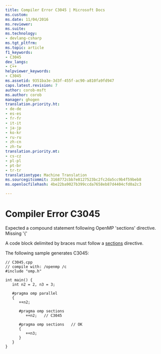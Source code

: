 ```yaml
---
title: Compiler Error C3045 | Microsoft Docs
ms.custom: 
ms.date: 11/04/2016
ms.reviewer: 
ms.suite: 
ms.technology:
- devlang-csharp
ms.tgt_pltfrm: 
ms.topic: article
f1_keywords:
- C3045
dev_langs:
- C++
helpviewer_keywords:
- C3045
ms.assetid: 9351ba3e-3d3f-455f-ac90-a810fa9fd947
caps.latest.revision: 7
author: corob-msft
ms.author: corob
manager: ghogen
translation.priority.ht:
- de-de
- es-es
- fr-fr
- it-it
- ja-jp
- ko-kr
- ru-ru
- zh-cn
- zh-tw
translation.priority.mt:
- cs-cz
- pl-pl
- pt-br
- tr-tr
translationtype: Machine Translation
ms.sourcegitcommit: 3168772cbb7e8127523bc2fc2da5cc9b4f59beb8
ms.openlocfilehash: 4be22ba9027b399ccda7658eb87d4404cfd0a2c3

---
```

# Compiler Error C3045
Expected a compound statement following OpenMP 'sections' directive. Missing '{'  
  
 A code block delimited by braces must follow a [sections](../../parallel/openmp/reference/sections-openmp.md) directive.  
  
 The following sample generates C3045:  
  
```  
// C3045.cpp  
// compile with: /openmp /c  
#include "omp.h"  
  
int main() {  
   int n2 = 2, n3 = 3;  
  
   #pragma omp parallel  
   {  
      ++n2;  
  
      #pragma omp sections  
         ++n2;   // C3045  
  
      #pragma omp sections   // OK  
      {  
         ++n3;  
      }  
   }  
}  
```


<!--HONumber=Jan17_HO2-->



